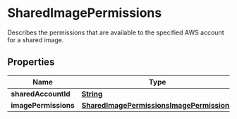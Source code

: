 

# SharedImagePermissions

Describes the permissions that are available to the specified AWS account for a shared image.

## Properties

| Name | Type | Description | Notes |
|------------ | ------------- | ------------- | -------------|
|**sharedAccountId** | [**String**](String.md) |  |  |
|**imagePermissions** | [**SharedImagePermissionsImagePermissions**](SharedImagePermissionsImagePermissions.md) |  |  |



